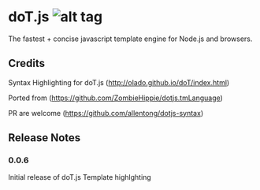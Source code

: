 # doT.js ![alt tag](https://travis-ci.org/allentong/dotjs-syntax.svg?branch=master)

The fastest + concise javascript template engine for Node.js and browsers.

## Credits

Syntax Highlighting for doT.js (http://olado.github.io/doT/index.html)

Ported from (https://github.com/ZombieHippie/dotjs.tmLanguage)

PR are welcome (https://github.com/allentong/dotjs-syntax)

## Release Notes


### 0.0.6
Initial release of doT.js Template highlghting

